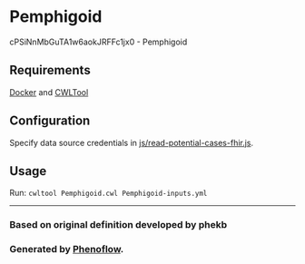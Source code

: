 # Pemphigoid

cPSiNnMbGuTA1w6aokJRFFc1jx0 - Pemphigoid

## Requirements

[Docker](https://docs.docker.com/install/) and [CWLTool](https://github.com/common-workflow-language/cwltool#install)

## Configuration

Specify data source credentials in [js/read-potential-cases-fhir.js](js/read-potential-cases-fhir.js).

## Usage

Run: `cwltool Pemphigoid.cwl Pemphigoid-inputs.yml`

***

### Based on original definition developed by phekb
### Generated by [Phenoflow](https://kclhi.org/phenoflow).
